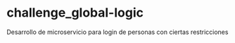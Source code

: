 # challenge_global-logic
Desarrollo de microservicio para login de personas con ciertas restricciones
